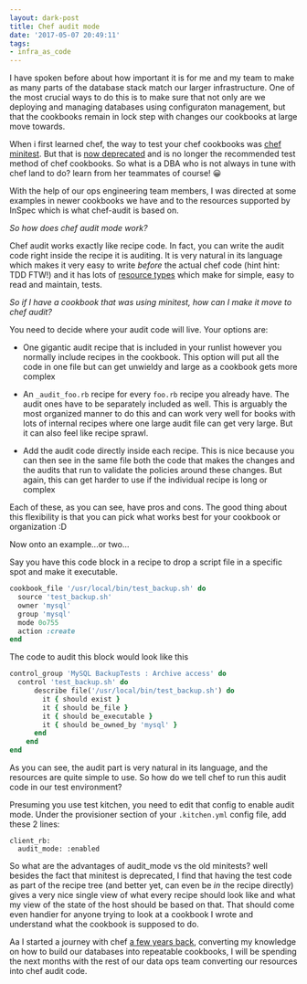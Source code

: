 ```yaml
---
layout: dark-post
title: Chef audit mode
date: '2017-05-07 20:49:11'
tags:
- infra_as_code
---
```


I have spoken before about how important it is for me and my team to make as many parts of the database stack match our larger infrastructure. One of the most crucial ways to do this is to make sure that not only are we deploying and managing databases using configuraton management, but that the cookbooks remain in lock step with changes our cookbooks at large move towards.

When i first learned chef, the way to test your chef cookbooks was [chef minitest](https://github.com/chef/minitest-chef-handler). But that is [now deprecated](https://github.com/chef/minitest-chef-handler/blob/master/README.md#deprecation-notice) and is no longer the recommended test method of chef cookbooks. So what is a DBA who is not always in tune with chef land to do? learn from her teammates of course! 😀

With the help of our ops engineering team members, I was directed at some examples in newer cookbooks we have and to the resources supported by InSpec which is what chef-audit is based on.

_So how does chef audit mode work?_

Chef audit works exactly like recipe code. In fact, you can write the audit code right inside the recipe it is auditing. It is very natural in its language which makes it very easy to write *before* the actual chef code (hint hint: TDD FTW!) and it has lots of [resource types](http://serverspec.org/resource_types.html) which make for simple, easy to read and maintain, tests.

_So if I have a cookbook that was using minitest, how can I make it move to chef audit?_

You need to decide where your audit code will live. Your options are:

* One gigantic audit recipe that is included in your runlist however you normally include recipes in the cookbook. This option will put all the code in one file but can get unwieldy and large as a cookbook gets more complex

* An `_audit_foo.rb` recipe for every `foo.rb` recipe you already have. The audit ones have to be separately included as well. This is arguably the most organized manner to do this and can work very well for books with lots of internal recipes where one large audit file can get very large. But it can also feel like recipe sprawl.

* Add the audit code directly inside each recipe. This is nice because you can then see in the same file both the code that makes the changes and the audits that run to validate the policies around these changes. But again, this can get harder to use if the individual recipe is long or complex

Each of these, as you can see, have pros and cons. The good thing about this flexibility is that you can pick what works best for your cookbook or organization :D

Now onto an example...or two...

Say you have this code block in a recipe to drop a script file in a specific spot and make it executable.
```ruby
cookbook_file '/usr/local/bin/test_backup.sh' do
  source 'test_backup.sh'
  owner 'mysql'
  group 'mysql'
  mode 0o755
  action :create
end
```

The code to audit this block would look like this
```ruby
control_group 'MySQL BackupTests : Archive access' do
  control 'test_backup.sh' do
      describe file('/usr/local/bin/test_backup.sh') do
        it { should exist }
        it { should be_file }
        it { should be_executable }
        it { should be_owned_by 'mysql' }
      end
    end
end
```

As you can see, the audit part is very natural in its language, and the resources are quite simple to use. So how do we tell chef to run this audit code in our test environment?

Presuming you use test kitchen, you need to edit that config to enable audit mode.
Under the provisioner section of your `.kitchen.yml` config file, add these 2 lines:

```
client_rb:
  audit_mode: :enabled
```

So what are the advantages of audit_mode vs the old minitests? well besides the fact that minitest is deprecated, I find that having the test code as part of the recipe tree (and better yet, can even be *in* the recipe directly) gives a very nice single view of what every recipe should look like and what my view of the state of the host should be based on that. That should come even handier for anyone trying to look at a cookbook I wrote and understand what the cookbook is supposed to do.

Aa I started a journey with chef [a few years back](https://dbsmasher.com/2015/02/12/-learning-configuration-management-as-a-dba/), converting my knowledge on how to build our databases into repeatable cookbooks, I will be spending the next months with the rest of our data ops team converting our resources into chef audit code.

